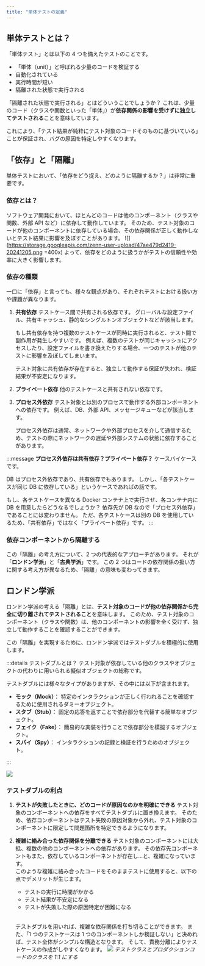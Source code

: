 ```yaml
---
title: "単体テストの定義"
---
```


## 単体テストとは？

「単体テスト」とは以下の 4 つを備えたテストのことです。

- 「単体（unit）」と呼ばれる少量のコードを検証する
- 自動化されている
- 実行時間が短い
- 隔離された状態で実行される

「隔離された状態で実行される」とはどういうことでしょうか？
これは、少量のコード（クラスや関数といった「単体」）が**依存関係の影響を受けずに独立してテストされる**ことを意味しています。

これにより、「テスト結果が純粋にテスト対象のコードそのものに基づいている」ことが保証され、バグの原因を特定しやすくなります。

## 「依存」と「隔離」

単体テストにおいて、「依存をどう捉え、どのように隔離するか？」は非常に重要です。

### 依存とは？

ソフトウェア開発において、ほとんどのコードは他のコンポーネント（クラスや関数、外部 API など）に依存して動作しています。
そのため、テスト対象のコードが他のコンポーネントに依存している場合、その依存関係が正しく動作しないとテスト結果に影響を及ぼすことがあります。
![](https://storage.googleapis.com/zenn-user-upload/47ae479d2419-20241205.png =400x)
よって、依存をどのように扱うかがテストの信頼性や効率に大きく影響します。

### 依存の種類

一口に「依存」と言っても、様々な観点があり、それぞれテストにおける扱い方や課題が異なります。

1. **共有依存**
   テストケース間で共有される依存です。
   グローバルな設定ファイル、共有キャッシュ、静的なシングルトンオブジェクトなどが該当します。

   もし共有依存を持つ複数のテストケースが同時に実行されると、テスト間で副作用が発生しやすいです。
   例えば、複数のテストが同じキャッシュにアクセスしたり、設定ファイルを書き換えたりする場合、一つのテストが他のテストに影響を及ぼしてしまいます。

   テスト対象に共有依存が存在すると、独立して動作する保証が失われ、検証結果が不安定になります。

2. **プライベート依存**
   他のテストケースと共有されない依存です。

3. **プロセス外依存**
   テスト対象とは別のプロセスで動作する外部コンポーネントへの依存です。
   例えば、DB、外部 API、メッセージキューなどが該当します。

   プロセス外依存は通常、ネットワークや外部プロセスを介して通信するため、テストの際にネットワークの遅延や外部システムの状態に依存することがあります。

:::message
**プロセス外依存は共有依存？プライベート依存？**
ケースバイケースです。

DB はプロセス外依存であり、共有依存でもあります。
しかし、「各テストケースが同じ DB に依存している」というケースであればの話です。

もし、各テストケースを異なる Docker コンテナ上で実行させ、各コンテナ内に DB を用意したらどうなるでしょうか？
依存先が DB なので「プロセス外依存」であることには変わりません。
ただ、各テストケースは別の DB を使用しているため、「共有依存」ではなく「プライベート依存」です。
:::

### 依存コンポーネントから隔離する

この「隔離」の考え方について、2 つの代表的なアプローチがあります。
それが「**ロンドン学派**」と「**古典学派**」です。
この 2 つはコードの依存関係の扱い方に関する考え方が異なるため、「隔離」の意味も変わってきます。

## ロンドン学派

ロンドン学派の考える「隔離」とは、**テスト対象のコードが他の依存関係から完全に切り離されてテストされること**を意味します。
このため、テスト対象のコンポーネント（クラスや関数）は、他のコンポーネントの影響を全く受けず、独立して動作することを確認することができます。

この「隔離」を実現するために、ロンドン学派ではテストダブルを積極的に使用します。

:::details テストダブルとは？
テスト対象が依存している他のクラスやオブジェクトの代わりに用いられる擬似オブジェクトの総称です。

テストダブルには様々なタイプがありますが、その中には以下が含まれます。

- **モック（Mock）**：
  特定のインタラクションが正しく行われることを確認するために使用されるダミーオブジェクト。
- **スタブ（Stub）**：
  固定の応答を返すことで依存部分を代替する簡単なオブジェクト。
- **フェイク（Fake）**：
  簡易的な実装を行うことで依存部分を模擬するオブジェクト。
- **スパイ（Spy）**：
  インタラクションの記録と検証を行うためのオブジェクト。

:::

![](https://storage.googleapis.com/zenn-user-upload/12df69268eb1-20241204.png)

### テストダブルの利点

1. **テストが失敗したときに、どのコードが原因なのかを明確にできる**
   テスト対象のコンポーネントへの依存をすべてテストダブルに置き換えます。
   そのため、依存コンポーネントはテスト失敗の原因対象から外れ、テスト対象のコンポーネントに限定して問題箇所を特定できるようになります。
2. **複雑に絡み合った依存関係を分離できる**
   テスト対象のコンポーネントには大抵、複数の他のコンポーネントへの依存があります。
   その依存先コンポーネントもまた、依存しているコンポーネントが存在し...と、複雑になっています。
   \
   このような複雑に絡み合ったコードをそのままテストに使用すると、以下の点でデメリットが生じます。

   - テストの実行に時間がかかる
   - テスト結果が不安定になる
   - テストが失敗した際の原因特定が困難になる

   \
   テストダブルを用いれば、複雑な依存関係を打ち切ることができます。
   また、「1 つのテストケースは 1 つのコンポーネントしか検証しない」と決めれば、テスト全体がシンプルな構造となります。
   そして、責務分離によりテストケースの作成がしやすくなります。
   ![](https://storage.googleapis.com/zenn-user-upload/a49a2b10181c-20241204.png)
   _テストクラスとプロダクションコードのクラスを 1:1 にする_
